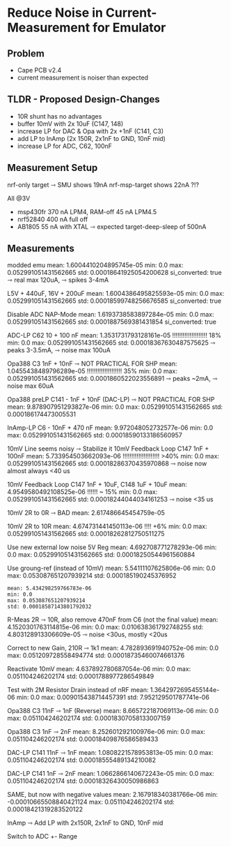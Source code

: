 # Reduce Noise in Current-Measurement for Emulator 

## Problem

- Cape PCB v2.4
- current measurement is noiser than expected


## TLDR - Proposed Design-Changes

- 10R shunt has no advantages
- buffer 10mV with 2x 10uF (C147, 148)
- increase LP for DAC & Opa with 2x +1nF (C141, C3)
- add LP to InAmp (2x 150R, 2x1nF to GND, 10nF mid)
- increase LP for ADC, C62, 100nF

## Measurement Setup

nrf-only target ⇾ SMU shows 19nA
nrf-msp-target shows 22nA ?!?

All @3V
- msp430fr	370 nA LPM4, RAM-off
			45 nA LPM4.5
- nrf52840	400 nA full off
- AB1805  	55 nA with XTAL
	⇾ expected target-deep-sleep of 500nA

## Measurements

modded emu
	mean: 1.6004410204895745e-05
	min: 0.0
	max: 0.052991051431562665
	std: 0.00018641925054200628
	si_converted: true
	⇾ real max 120uA,
	⇾ spikes 3-4mA

L5V + 440uF, 16V + 200uF
	mean: 1.6004386495825593e-05
	min: 0.0
	max: 0.052991051431562665
	std: 0.00018599748256676585
	si_converted: true

Disable ADC NAP-Mode
	mean: 1.6193738583897284e-05
	min: 0.0
	max: 0.052991051431562665
	std: 0.0001887569381431854
	si_converted: true

ADC-LP C62 10 + 100 nF
	mean: 1.3531731793128161e-05         !!!!!!!!!!!!!!!!!!!! 18%
	min: 0.0
	max: 0.052991051431562665
	std: 0.00018367630487575625
	⇾ peaks 3-3.5mA,
	⇾ noise max 100uA

Opa388 C3 1nF + 10nF ⇾ NOT PRACTICAL FOR SHP
	mean: 1.0455438489796289e-05         !!!!!!!!!!!!!!!!!!!! 35%
	min: 0.0
	max: 0.052991051431562665
	std: 0.0001860522023556891
	⇾ peaks ~2mA,
	⇾ noise max 60uA

Opa388 preLP C141 - 1nF + 10nF (DAC-LP) ⇾ NOT PRACTICAL FOR SHP
	mean: 9.878907951293827e-06
	min: 0.0
	max: 0.052991051431562665
	std: 0.000186174473005531

InAmp-LP C6 - 10nF + 470 nF
	mean: 9.972048052732577e-06
	min: 0.0
	max: 0.052991051431562665
	std: 0.00018590133186560957

10mV Line seems noisy ⇾ Stabilize it
10mV Feedback Loop C147 1nF + 100nF
	mean: 5.733954503662093e-06          !!!!!!!!!!!!!!!!!!!!! >40%
	min: 0.0
	max: 0.052991051431562665
	std: 0.00018286370435970868
	⇾ noise now almost always <40 us

10mV Feedback Loop C147 1nF + 10uF, C148 1uF + 10uF
	mean: 4.9549580492108525e-06		!!!!!! ~ 15%
	min: 0.0
	max: 0.052991051431562665
	std: 0.00018244044034161253
	⇾ noise <35 us

10mV 2R to 0R ⇾ BAD
	mean: 2.617486645454759e-05

10mV 2R to 10R
	mean: 4.674731441450113e-06			!!!! +6%
	min: 0.0
	max: 0.052991051431562665
	std: 0.00018262812750511275

Use new external low noise 5V Reg
	mean: 4.692708771278293e-06
	min: 0.0
	max: 0.052991051431562665
	std: 0.00018250544961560884

Use groung-ref (instead of 10mV)
	mean: 5.54111107625806e-06
	min: 0.0
	max: 0.053087651207939214
	std: 0.000185190245376952

	mean: 5.434298259766783e-06
	min: 0.0
	max: 0.053087651207939214
	std: 0.00018587143801792032

R-Meas 2R ⇾ 10R, also remove 470nF from C6 (not the final value)
	mean: 4.1520301763114815e-06
	min: 0.0
	max: 0.010638361792748255
	std: 4.803128913306609e-05
	⇾ noise <30us, mostly <20us

Correct to new Gain, 210R ⇾ 1k1
	mean: 4.782893691940752e-06
	min: 0.0
	max: 0.051209728558494774
	std: 0.00018735460074661376

Reactivate 10mV
	mean: 4.637892780687054e-06
	min: 0.0
	max: 0.051104246202174
	std: 0.0001788977286549849

Test with 2M Resistor Drain instead of nRF
	mean: 1.3642972695455144e-06
	min: 0.0
	max: 0.009015438714457391
	std: 7.952129501787741e-06

Opa388 C3 11nF ⇾ 1nF (Reverse)
	mean: 8.665722187069113e-06
	min: 0.0
	max: 0.051104246202174
	std: 0.00018307058133007159

Opa388 C3 1nF ⇾ 2nF
	mean: 8.252601292100976e-06
	min: 0.0
	max: 0.051104246202174
	std: 0.00018409876586589433

DAC-LP C141 11nF ⇾ 1nF
	mean: 1.0808221578953813e-05
	min: 0.0
	max: 0.051104246202174
	std: 0.00018555489134210082

DAC-LP C141 1nF ⇾ 2nF
	mean: 1.0662866140672243e-05
	min: 0.0
	max: 0.051104246202174
	std: 0.00018326430050986863

SAME, but now with negative values
	mean: 2.167918340381766e-06
	min: -0.00010665508840421124
	max: 0.051104246202174
	std: 0.00018421319283520122


InAmp ⇾ Add LP with 2x150R, 2x1nF to GND, 10nF mid

Switch to ADC +- Range
